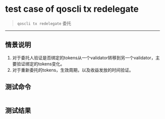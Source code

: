 # test case of qoscli tx redelegate

> `qoscli tx redelegate` 委托

---

## 情景说明

1. 对于委托人验证是否绑定的tokens从一个validator转移到另一个validator，主要验证绑定的tokens变化。
2. 对于重新委托的tokens，生效周期，以及收益发放的时间验证。

## 测试命令

```bash

```

## 测试结果

```bash
    
```
